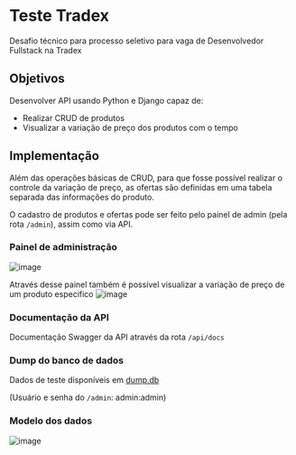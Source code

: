 # Teste Tradex
Desafio técnico para processo seletivo para vaga de Desenvolvedor Fullstack na Tradex

## Objetivos
Desenvolver API usando Python e Django capaz de:
*  Realizar CRUD de produtos
*  Visualizar a variação de preço dos produtos com o tempo

## Implementação
Além das operações básicas de CRUD, para que fosse possível realizar o controle da variação de preço, as ofertas são definidas em uma tabela separada das informações do produto.

O cadastro de produtos e ofertas pode ser feito pelo painel de admin (pela rota `/admin`), assim como via API.

### Painel de administração
![image](https://github.com/thiago4455/test-tradex/assets/29243304/632f6158-5d9d-4561-87af-a4e152e3ddaf)

Através desse painel também é possível visualizar a variação de preço de um produto especifico
![image](https://github.com/thiago4455/test-tradex/assets/29243304/f9c79f47-fd1b-414d-ab17-f725612544fc)



### Documentação da API
Documentação Swagger da API através da rota `/api/docs`

### Dump do banco de dados
Dados de teste disponíveis em [dump.db](https://github.com/thiago4455/test-tradex/blob/master/dump.db)

(Usuário e senha do `/admin`: admin:admin)


### Modelo dos dados
![image](https://github.com/thiago4455/test-tradex/assets/29243304/b77a0f3e-99ed-4520-ae46-b45a01cb4e06)
